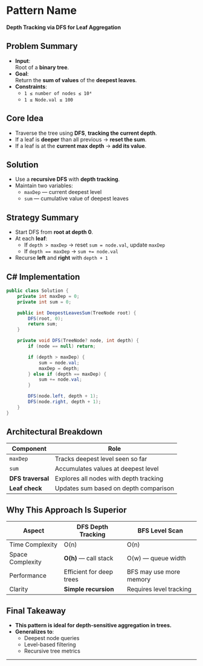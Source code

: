 # Pattern Name
**Depth Tracking via DFS for Leaf Aggregation**

## Problem Summary
- **Input**:  
  Root of a **binary tree**.
- **Goal**:  
  Return the **sum of values** of the **deepest leaves**.
- **Constraints**:
  - `1 ≤ number of nodes ≤ 10⁴`
  - `1 ≤ Node.val ≤ 100`

## Core Idea
- Traverse the tree using **DFS**, **tracking the current depth**.
- If a leaf is **deeper** than all previous → **reset the sum**.
- If a leaf is at the **current max depth** → **add its value**.

## Solution
- Use a **recursive DFS** with **depth tracking**.
- Maintain two variables:
  - `maxDep` — current deepest level
  - `sum` — cumulative value of deepest leaves

## Strategy Summary
- Start DFS from **root at depth 0**.
- At each **leaf**:
  - If `depth > maxDep` → reset `sum = node.val`, update `maxDep`
  - If `depth == maxDep` → `sum += node.val`
- Recurse **left** and **right** with `depth + 1`

## C# Implementation
```csharp
public class Solution {
    private int maxDep = 0;
    private int sum = 0;

    public int DeepestLeavesSum(TreeNode root) {
        DFS(root, 0);
        return sum;
    }

    private void DFS(TreeNode? node, int depth) {
        if (node == null) return;

        if (depth > maxDep) {
            sum = node.val;
            maxDep = depth;
        } else if (depth == maxDep) {
            sum += node.val;
        }

        DFS(node.left, depth + 1);
        DFS(node.right, depth + 1);
    }
}
```


## Architectural Breakdown
| Component            | Role                                      |
|----------------------|-------------------------------------------|
| `maxDep`             | Tracks deepest level seen so far          |
| `sum`                | Accumulates values at deepest level       |
| **DFS traversal**    | Explores all nodes with depth tracking    |
| **Leaf check**       | Updates sum based on depth comparison     |

## Why This Approach Is Superior
| Aspect              | **DFS Depth Tracking** | BFS Level Scan         |
|---------------------|------------------------|------------------------|
| Time Complexity     | O(n)                   | O(n)                   |
| Space Complexity    | **O(h)** — call stack  | O(w) — queue width     |
| Performance         | Efficient for deep trees | BFS may use more memory |
| Clarity             | **Simple recursion**   | Requires level tracking |

## Final Takeaway
- **This pattern is ideal for depth-sensitive aggregation in trees.**
- **Generalizes to**:
  - Deepest node queries
  - Level-based filtering
  - Recursive tree metrics
 
---
